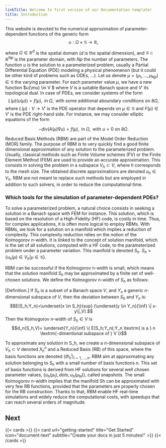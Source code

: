 ```yaml
---
linkTitle: Welcome to first version of our Documentation template!
title: Introduction
---
```


This website is devoted to the numerical approximation of parameter-dependent functions of the generic form
$$ u : \Omega \times \mathcal{G} \to \mathbb{R},$$

where $\Omega \in \mathbb{R}^d$ is the spatial domain ($d$ is the spatial dimension), and $\mathcal{G} \subset \mathbb{R}^{Np}$ is the parameter domain, with $Np$ the number of parameters. The function $u$ is the solution to a parameterized problem, usually a Partial Differential Equation (PDE) modeling a physical phenomenon (but it could be other kind of problems such as ODEs, $\dots$). Let us denote $\mu = (\mu_1, \dots , \mu_{Np} ) \in \mathcal{G}$ the varying parameter. For each parameter value $\mu$, we have a new function $u(\mu) \in V $ where $V$ is a suitable Banach space and $V'$ its topological dual. In case of PDEs, we consider systems of the form $$L(\mu)(u(\mu))=f(\mu), \textrm{ in } \Omega, \textrm{ with some additional aboundary conditions on }\partial \Omega, $$
where $L(\mu) : V \to V′$ is the PDE operator that depends on $\mu \in \mathcal{G}$ and $F(\mu) \in V′$ is the PDE right-hand side. For instance, we may consider elliptic equations of the form

$$- div(A(\mu) \nabla u) = f (\mu), \textrm{ in } \Omega, \textrm{ with } u = 0 \textrm{ on } \partial \Omega .$$

Reduced Basis Methods (RBM) are part of the Model Order Reduction (MOR) family. The purpose of RBM is to very quickly find a good finite dimensional approximation of any solution to the parameterized problem. Usually, classical methods such as Finite Volume schemes (FV) or the Finite Element Method (FEM) are used to provide an accurate approximation. This consists in solving the problem in a subspace $V_h \subset V$, where $h$ corresponds to the mesh size. The obtained discrete approximations are denoted $u_h \in V_h$. RBM are not meant to replace such methods but are employed in addition to such solvers, in order to reduce the computational time.

### Which tools for the simulation of parameter-dependent PDEs?
To solve a parameterized problem, a natural choice consists in seeking a solution in a Banach space with FEM for instance. This solution, which is based on the resolution of a High-Fidelity (HF) code, is costly in time. Thus, for complex applications, it is often more logical to employ RBMs.
With RBMs, we look for a solution on a manifold which implies a reduction of complexity. This complexity reduction relies on the notion of the Kolmogorov $n$-width. It is linked to the concept of solution manifold, which is the set of all solutions, computed with a HF code, to the parameterized problem under a parameter variation. This manifold is denoted $S_h$.
$S_h =\{u_h(\mu) \in V_h | \mu \in \mathcal{G}\}.$

RBM can be successful if the Kolmogorov n-width is small, which means that the solution manifold $S_h$ may be approximated by a finite set of well-chosen solutions. We define the Kolmogorov n-width of $S_h$ as follows: 

[Definition.] If $S_h$ is a subset of a Banach space $V$, and $Y_n$ a generic $n$-dimensional subspace of $V$, then the deviation between $S_h$ and $Y_n$ is:
$$E(S_h;Y_n)=\underset{x \in S_h}{sup} (\underset{y \in Y_n}{\inf} \| x-y\|_V).$$
Then the Kolmogorov $n$-width of $S_h \in V$ is
$$d_n(S_h,V)= \underset{Y_n}{\inf} \{ E(S_h;Y_n);Y_n \textrm{ is a } n \textrm{-dimentional subspace of } V \}$$

To approximate any solution in S_h, we create a $n$-dimensional subspace of $V_h \subset V$ denoted $X_h^n$ and a Reduced Basis (RB) of this space, where the basis functions are denoted $(\Phi_h^i )_{i=1,...,n}$. RBM aim at approximating any solution belonging to $S_h$ with a small number of basis functions $n$. This set of basis functions is derived from HF solutions for several well chosen parameter values, $\{u_h(\mu_1),dots,u_h(\mu_N)\}$, called snapshots.
The small Kolmogorov $n$-width implies that the manifold Sh can be approximated with very few RB functions, provided that the parameters are properly chosen for the RB construction. Thanks to that, RBM enable HF real-time simulations and widely reduce the computational costs, with speedups that can reach several orders of magnitude.






<!--more-->


## Next

{{< cards >}}
  {{< card url="getting-started" title="Get Started" icon="document-text" subtitle="Create your docs in just 5 minutes!" >}}
{{< /cards >}}
